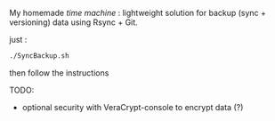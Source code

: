  My homemade *time machine* : lightweight solution for backup (sync + versioning) data using Rsync + Git.
 
just :

```bash
./SyncBackup.sh
```

then follow the instructions

TODO: 
  - optional security with VeraCrypt-console to encrypt data (?)
